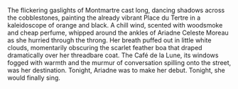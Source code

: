 The flickering gaslights of Montmartre cast long, dancing shadows across the cobblestones, painting the already vibrant Place du Tertre in a kaleidoscope of orange and black.  A chill wind, scented with woodsmoke and cheap perfume, whipped around the ankles of Ariadne Celeste Moreau as she hurried through the throng.  Her breath puffed out in little white clouds, momentarily obscuring the scarlet feather boa that draped dramatically over her threadbare coat. The Café de la Lune, its windows fogged with warmth and the murmur of conversation spilling onto the street, was her destination.  Tonight, Ariadne was to make her debut. Tonight, she would finally sing.

